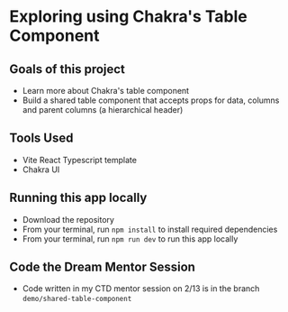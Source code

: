 # Exploring using Chakra's Table Component

## Goals of this project

- Learn more about Chakra's table component
- Build a shared table component that accepts props for data, columns and parent columns (a hierarchical header)

## Tools Used

- Vite React Typescript template
- Chakra UI

## Running this app locally

- Download the repository
- From your terminal, run `npm install` to install required dependencies
- From your terminal, run `npm run dev` to run this app locally

## Code the Dream Mentor Session

- Code written in my CTD mentor session on 2/13 is in the branch `demo/shared-table-component`
